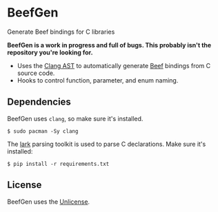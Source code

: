 # BeefGen

Generate Beef bindings for C libraries

**BeefGen is a work in progress and full of bugs. This probably isn't the repository you're looking for.**

* Uses the [Clang AST](https://clang.llvm.org/docs/IntroductionToTheClangAST.html) to automatically generate [Beef](https://www.beeflang.org/) bindings from C source code.
* Hooks to control function, parameter, and enum naming.

## Dependencies

BeefGen uses `clang`, so make sure it's installed.

```console
$ sudo pacman -Sy clang
```

The [lark](https://github.com/lark-parser/lark) parsing toolkit is used to parse C declarations. Make sure it's installed:

```console
$ pip install -r requirements.txt
```

## License

BeefGen uses the [Unlicense](LICENSE).